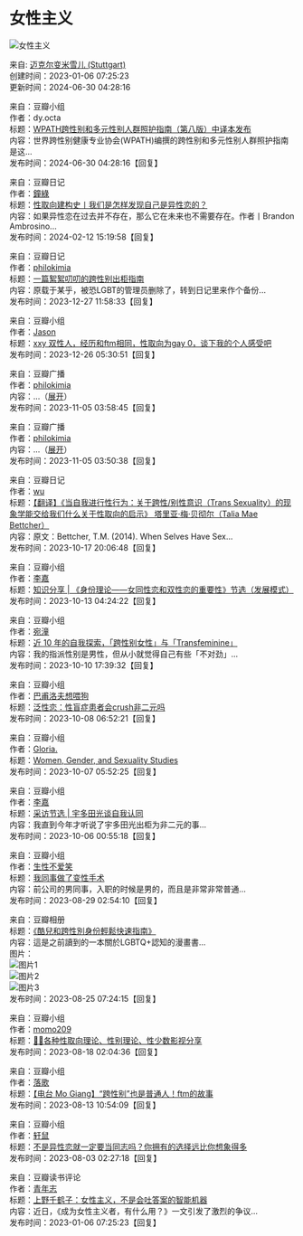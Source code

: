 # 女性主义

![女性主义](https://img9.doubanio.com/view/elanor_image/raw/public/Q40Z9R7L.jpg)

来自: [迈克尔变米雪儿 (Stuttgart)](https://www.douban.com/people/165463135/)  
创建时间：2023-01-06 07:25:23  
更新时间：2024-06-30 04:28:16  

来自：豆瓣小组  
作者：dy.octa  
标题：[WPATH跨性别和多元性别人群照护指南（第八版）中译本发布](https://www.douban.com/group/topic/298874397/)  
内容：世界跨性别健康专业协会(WPATH)编撰的跨性别和多元性别人群照护指南是这...  
发布时间：2024-06-30 04:28:16【回复】  

来自：豆瓣日记  
作者：[鐘綠](https://www.douban.com/people/Turkeyears/)  
标题：[性取向建构史丨我们是怎样发现自己是异性恋的？](https://www.douban.com/note/801274608/)  
内容：如果异性恋在过去并不存在，那么它在未来也不需要存在。作者丨Brandon Ambrosino...  
发布时间：2024-02-12 15:19:58【回复】  

来自：豆瓣日记  
作者：[philokimia](https://www.douban.com/people/46979882/)  
标题：[一篇絮絮叨叨的跨性别出柜指南](https://www.douban.com/note/746000647/)  
内容：原载于某乎，被恐LGBT的管理员删除了，转到日记里来作个备份...  
发布时间：2023-12-27 11:58:33【回复】  

来自：豆瓣小组  
作者：[Jason](https://www.douban.com/people/209420257/)  
标题：[xxy 双性人，经历和ftm相同，性取向为gay 0，谈下我的个人感受吧](https://www.douban.com/group/topic/299644439/)  
发布时间：2023-12-26 05:30:51【回复】  

来自：豆瓣广播  
作者：[philokimia](https://www.douban.com/people/46979882/)  
内容：...（[展开](javascript:;;)）  
发布时间：2023-11-05 03:58:45【回复】  

来自：豆瓣广播  
作者：[philokimia](https://www.douban.com/people/46979882/)  
内容：...（[展开](javascript:;;)）  
发布时间：2023-11-05 03:50:38【回复】  

来自：豆瓣日记  
作者：[wu](https://www.douban.com/people/175929806/)  
标题：[【翻译】《当自我进行性行为：关于跨性/别性意识（Trans Sexuality）的现象学能交给我们什么关于性取向的启示》 塔里亚·梅·贝彻尔（Talia Mae Bettcher）](https://www.douban.com/note/841670859/)  
内容：原文：Bettcher, T.M. (2014). When Selves Have Sex...  
发布时间：2023-10-17 20:06:48【回复】  

来自：豆瓣小组  
作者：[李嘉](https://www.douban.com/people/68874712/)  
标题：[知识分享 | 《身份理论——女同性恋和双性恋的重要性》节选（发展模式）](https://www.douban.com/group/topic/233579844/)  
发布时间：2023-10-13 04:24:22【回复】  

来自：豆瓣小组  
作者：[宛潼](https://www.douban.com/people/Cheukfh/)  
标题：[近 10 年的自我探索，「跨性别女性」与「Transfeminine」](https://www.douban.com/group/topic/294535352/)  
内容：我的指派性别是男性，但从小就觉得自己有些「不对劲」...  
发布时间：2023-10-10 17:39:32【回复】  

来自：豆瓣小组  
作者：[巴甫洛夫想喂狗](https://www.douban.com/people/187260346/)  
标题：[泛性恋：性盲症患者会crush非二元吗](https://www.douban.com/group/topic/294862895/)  
发布时间：2023-10-08 06:52:21【回复】  

来自：豆瓣小组  
作者：[Gloria.](https://www.douban.com/people/Whi-White-River/)  
标题：[Women, Gender, and Sexuality Studies](https://www.douban.com/group/topic/253944219/)  
发布时间：2023-10-07 05:52:25【回复】  

来自：豆瓣小组  
作者：[李嘉](https://www.douban.com/people/68874712/)  
标题：[采访节选 | 宇多田光谈自我认同](https://www.douban.com/group/topic/295801970/)  
内容：我直到今年才听说了宇多田光出柜为非二元的事...  
发布时间：2023-10-06 00:55:18【回复】  

来自：豆瓣小组  
作者：[生性不爱笑](https://www.douban.com/people/81938124/)  
标题：[我同事做了变性手术](https://www.douban.com/group/topic/269944886/)  
内容：前公司的男同事，入职的时候是男的，而且是非常非常普通...  
发布时间：2023-08-29 02:54:10【回复】  

来自：豆瓣相册  
标题：[《酷兒和跨性別身份輕鬆快速指南》](https://www.douban.com/photos/album/1890255237/)  
内容：這是之前讀到的一本關於LGBTQ+認知的漫畫書...  
图片：  
![图片1](https://img9.doubanio.com/view/photo/sqs/public/p2833741594.webp)  
![图片2](https://img9.doubanio.com/view/photo/sqs/public/p2833749725.webp)  
![图片3](https://img3.doubanio.com/view/photo/sqs/public/p2833749767.webp)  
发布时间：2023-08-25 07:24:15【回复】  

来自：豆瓣小组  
作者：[momo209](https://www.douban.com/people/136520209/)  
标题：[🏳️‍🌈各种性取向理论、性别理论、性少数影视分享](https://www.douban.com/group/topic/290085784/)  
发布时间：2023-08-18 02:04:36【回复】  

来自：豆瓣小组  
作者：[落歌](https://www.douban.com/people/Wuruo/)  
标题：[【电台 Mo Giang】“跨性别”也是普通人！ftm的故事](https://www.douban.com/group/topic/228049019/)  
发布时间：2023-08-13 10:54:09【回复】  

来自：豆瓣小组  
作者：[轩鼠](https://www.douban.com/people/51367941/)  
标题：[不是异性恋就一定要当同志吗？你拥有的选择远比你想象得多](https://www.douban.com/group/topic/288639381/)  
发布时间：2023-08-03 02:27:18【回复】  

来自：豆瓣读书评论  
作者：[青年志](https://www.douban.com/people/226746573/)  
标题：[上野千鹤子：女性主义，不是会吐答案的智能机器](https://book.douban.com/review/14678055/)  
内容：近日，《成为女性主义者，有什么用？》一文引发了激烈的争议...  
发布时间：2023-01-06 07:25:23【回复】  